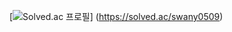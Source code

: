 [![Solved.ac
프로필](http://mazassumnida.wtf/api/v2/generate_badge?boj=swany0509)] (https://solved.ac/swany0509)
